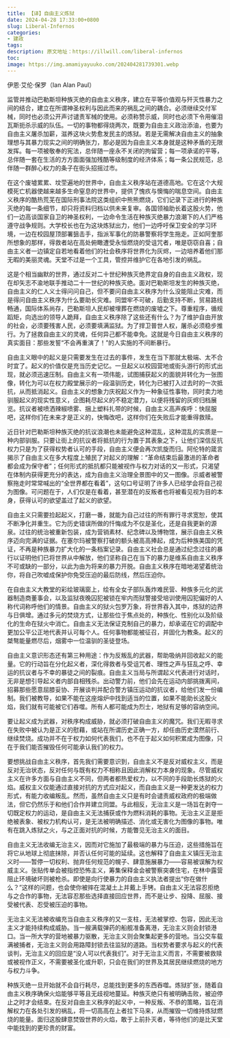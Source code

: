 ```yaml
---
title: 【译】自由主义炼狱
date: 2024-04-28 17:33:00+0800
slug: Liberal-Infernos
categories:
- 建政
tags:
description: 原文地址：https://illwill.com/liberal-infernos
toc: 
image: https://img.amamiyayuuko.com/202404281739301.webp
---
```


伊恩·艾伦·保罗（Ian Alan Paul）

监管并推动巴勒斯坦种族灭绝的自由主义秩序，建立在平等价值观与歼灭性暴力之间的结合，建立在所谓神圣权利与因此而来的祸乱之间的耦合。必须继续交付军械，同时也必须公开声讨谴责军械的使用。必须称赞示威，同时也必须下令用催泪瓦斯扼杀示威的队伍。一切的事物都得烧两次，既要为自由主义政治添油，也要为自由主义屠杀加薪，滋养这块火势愈发民主的炼狱。若是无需解决自由主义的抽象理想与其暴力现实之间的明确张力，那必是因为自由主义本身就是这种矛盾的无限发挥。每一项被敬奉的宪法，总伴随一座永不关闭的拘留营；每一项承诺的平等，总伴随一套在生活的方方面面强加残酷等级制度的经济体系；每一条公民规范，总伴随一群醉心权力的条子在街头招摇过市。

在这个废墟累累、坟茔遍地的世界中，自由主义秩序站在道德高地。它在这个大规模死亡机器使越来越多生命窒息的世界中，提供了愧疚与懊悔的喘息空间。自由主义秩序的酷热荒芜在国际刑事法院这类组织中熊熊燃烧，它们记录下正进行的种族灭绝的每一条细节，却只将资料归档以供未来复审。各国领袖助长着这股火势，他们一边高谈国家自卫的神圣权利，一边命令生活在种族灭绝暴力浪潮下的人们严格遵守战争规则。大学校长也在为这块炼狱出力，他们一边呼吁保卫安全的学习环境，一边在校园屋顶部署狙击手，指派军事化的防暴警察将学生拖走。正如阿奎那所想象的那样，得救者站在高处俯瞰遭受永恒燃烧的受诅咒者，唯是窃窃自喜；自由主义者一边镇定自若地看着他们的社会秩序将世界化为灰烬，一边培养着他们那无暇的美丽灵魂。天堂不过是一个工具，管控并维护它在各地引发的祸乱。

这是个相当幽默的世界，通过反对二十世纪种族灭绝界定自身的自由主义政权，现在却矢志不渝地联手推动二十一世纪的种族灭绝。面对巴勒斯坦发生的种族灭绝，自由主义的仁人义士得问问自己，但不要问自由主义秩序为什么没能阻止灾难，而是得问自由主义秩序为什么要助长灾难。同盟牢不可破，后勤支持不断，贸易路线畅通，国际体系尚存，巴勒斯坦人民却被埋葬在燃烧的废墟之下。尊重程序，循规蹈矩，向选出的领导人跪拜，自由主义秩序除了这些还有什么？为了维护自由开放的社会，必须要残害人民，必须要填满监狱。为了捍卫普世人权，屠杀必须稳步推行。为了拯救自由主义的灵魂，任何异己都不能幸免。这就是今日自由主义秩序的真实面目：那些发誓“不会再重演了！”的人实施的不间断暴行。

自由主义眼中的起义是只需要发生在过去的事件，发生在当下那就太极端、太不合时宜了。起义的价值仅是充当历史记忆。一旦起义以校园营地或街头游行的形式出现，就必须迅速压制。自由主义有一项伟能，试图捕获起义的面貌并转化为一张图像，转化为可以在权力殿堂展示的一段温驯历史，转化为已被打入过去时的一次抵抗，从而抵消起义。自由主义的想象力庆祝起义作为一种象征性事物，同时卖力地驯服起义的现实性意义，企图耗尽起义的不稳定潜力，以便将残留的灰烬归档展览。抗议者被喷洒辣椒喷雾、捆上塑料扎带的时候，自由主义高声疾呼：快屈服吧，这样你们在未来才是正义的，快悔改吧，这样你们在失败后才能重得救赎。

近日针对巴勒斯坦种族灭绝的抗议浪潮也未能避免这种混乱，这种混乱的实质是一种内部驯服。只要让街上的抗议者将抵抗的行为置于其表象之下，让他们深信反抗权力只是为了获得权势者认可的手段，自由主义便会再次凯旋而归。阿伦特的箴言揭示了自由主义在多大程度上殖民了对起义的理解：“革命结束后最激进的革命者都会成为保守者”；任何形式的抵抗都只能被视作与权力对话的又一形式，只渴望在体制内获得更充分的表达，成为自由主义治理全景图中的又一图像。示威者被警察拖走时常常喊出的“全世界都在看着”，这句口号证明了许多人已经学会将自己视为图像。可问题在于，人们仅是在看着，甚至潜在的反叛者也将被看见视为目的本身，获得认可的欲望盖过了起义的欲望。

自由主义只需要捡起起义，打磨一番，就能为自己过往的所有罪行寻求宽恕，使其不断净化并重生。它为历史错误所做的忏悔成为不仅是圣化，还是自我更新的源泉。过往的统治被重新包装，成为营销素材、纪念碑以及博物馆，展示自由主义秩序迈向完满的证据。在塞尔玛被警察打破的额头被高高捧起，成为后种族美国的凭证，不再是种族暴力扩大化的一条档案记录。自由主义社会总是通过纪念过往的暴行以证明他们已将世界从中解放，他们坚称自己在当下的暴力是维系自由主义秩序不可或缺的一部分，以此为由为将来的暴力开脱。自由主义秩序在暗地渴望着统治你，将自己吹嘘成保护你免受压迫的最后防线，然后压迫你。

在自由主义大教堂的彩绘玻璃窗上，绘有全女子部队轰炸难民营、种族多元化的武器制造商董事会，以及监狱夜晚囚犯被锁在牢内而狱警接受培训使用囚犯偏好的人称代词称呼他们的情景。自由主义的狱火包罗万象，将世界吞入其中，炼狱的边界与日俱增。通过多元的焚烧方式，让那些位于焦点处的，种族化、性别化以及阶级化的生命在狱火中消亡。自由主义无法保证克制自己的暴力，却承诺在它的调配中更加公平公正地代表并认可每个人。任何事物都能被征召，并固化为教条。起义的桀骜能量燃尽后，烟雾中一位温驯的圣徒登场。

自由主义意识形态还有第三种用途：作为反叛乱的武器，帮助吸纳并回收起义的能量。它的行动旨在分化起义者，深化得救者与受诅咒者、理性之声与狂乱之呼、幸运的抗议者与不幸的暴徒之间的裂痕。自由主义当局与所谓起义代表进行对话时，无非是想引导起义者内部自相残杀。出动警力前，他们会先在运动内部挑拨离间，招募那些愿意屈膝妥协、开展谈判并配合警方镇压运动的抗议者，给他们发一份编制。我们被教导，如果不能在这座熔炉中找到适当的位置，如果不能助长这股火焰，我们就有可能被它们吞噬。所有人都可能成为烈士，地狱有足够的容纳空间。

要让起义成为武器，对秩序构成威胁，就必须打破自由主义的魔咒。我们无暇寻求在失败中被认为是正义的慰藉，或站在所谓历史正确一方，却任由历史漠然前行、继续焚烧。成功并不在于权力如何代表我们，也不在于起义如何积累成为图像，只在于我们能否摧毁任何可能承认我们的权力。

要想挑战自由主义秩序，首先我们需要意识到，自由主义不是反对威权主义，而是反对无治状态，反对任何与既有权力不相称且因此消解权力本身的现象。尽管威权主义在许多方面与自由主义不同，但两者都热爱权力，以不同的手段助长炼狱的火焰。威权主义仅能通过直接对抗的方式应对起义，而自由主义是一种更发达的权力形式，有能力收编叛乱。然而，虽然自由主义只是有时会谴责威权政府的极端做法，但它仍然乐于和他们合作并建立同盟。与此相反，无治主义是一场旨在剥夺一切既定权力的运动，是自由主义无法捕获或作为燃料消耗的事物。无治主义正是拒绝被表象、被权力机构认可，是无法被明确描述、消化或无害化为图像的事物。唯有在跳入炼狱之火，与之正面对抗的时候，方能瞥见无治主义的面目。

自由主义无法收编无治主义，因而对它施加了最极端的暴力与压迫，这些措施旨在将它从地球上彻底抹除，并否认任何可能的延续。这也解释了自由主义镇压无治主义时——暂停一切权利、抛弃任何规范的幌子、肆意施展暴力——容易被误解为权威主义。张贴传单会被指控恐怖主义，筹集保释金会被警察突袭住宅，在林中露营阻止环境破坏则被枪杀。即使是向行使暴力的自由主义执法者提出“你在做什么？”这样的问题，也会使你被摔在混凝土上并戴上手铐。自由主义无法容忍拒绝与之合作的事物，无法容忍那些选择直接回应世界，而不是让步、投降、屈服、接受被代表、忍受被压迫的事物。

无治主义无法被收编充当自由主义秩序的又一支柱，无法被掌控、包容，因此无治主义才能持续构成威胁。当一艘满载弹药的船舰准备离港，无治主义则会封锁港口。当一所大学的营地被暴力驱散，无治主义则会聚集起更多的营地。当公交车载满被捕者，无治主义则会用路障封锁去往监狱的道路。当权势者要求与起义的代表谈判，无治主义的回应是“没人可以代表我们”。对于无治主义而言，不需要被救赎或被视作正义，不需要被圣化或升职，只会在我们的世界及其居民继续燃烧的地方与权力斗争。

种族灭绝一旦开始就不会自行耗尽，总能找到更多的东西吞噬。炼狱扩张，随着自由主义秩序确保火焰能够平等且无歧视地蔓延。种族灭绝只有被明确击败，被迫停止之时才会结束。在反对自由主义秩序的起义中，一种反叛、不恭的策略，旨在消解权力在各处引发的祸乱，将一切高高在上者拉下马来，从而摧毁一切维持炼狱燃烧的能量。面归这股肆意焚毁世界的火焰，敢于上前扑灭者，等待他们的是比天堂中能找到的更珍贵的财富。